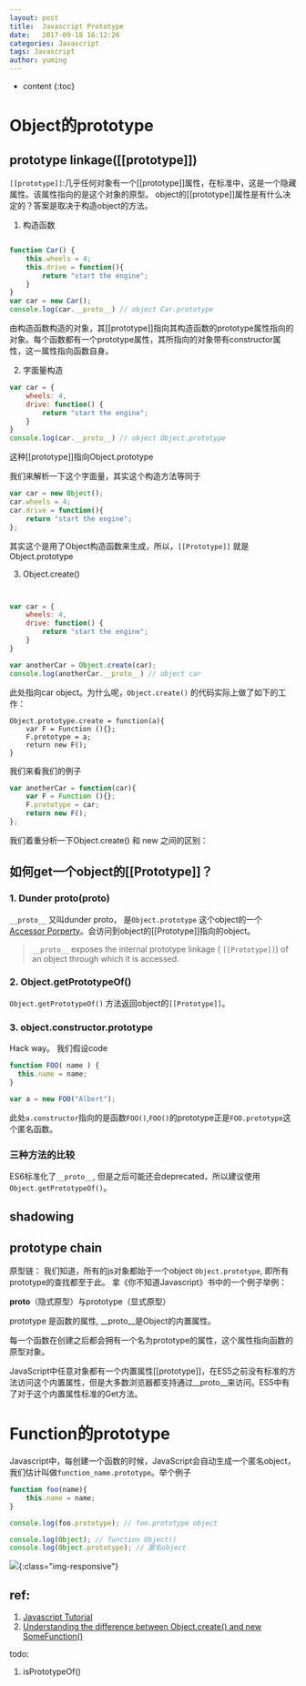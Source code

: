 ```yaml
---
layout: post
title:  Javascript Prototype
date:   2017-09-18 16:12:26
categories: Javascript
tags: Javascript
author: yuming
---
```


* content
{:toc}

# Object的prototype


## prototype linkage([[prototype]])

`[[prototype]]`:几乎任何对象有一个[[prototype]]属性，在标准中，这是一个隐藏属性。该属性指向的是这个对象的原型。
object的[[prototype]]属性是有什么决定的？答案是取决于构造object的方法。

1. 构造函数








```javascript

function Car() {
	this.wheels = 4;
	this.drive = function(){
		return "start the engine";
	}
}
var car = new Car();
console.log(car.__proto__) // object Car.prototype
```
由构造函数构造的对象，其[[prototype]]指向其构造函数的prototype属性指向的对象。每个函数都有一个prototype属性，其所指向的对象带有constructor属性，这一属性指向函数自身。

2. 字面量构造
```javascript
var car = {
	wheels: 4,
	drive: function() {
		return "start the engine";
	}
}
console.log(car.__proto__) // object Object.prototype
```
这种[[prototype]]指向Object.prototype

我们来解析一下这个字面量，其实这个构造方法等同于
```javascript
var car = new Object();
car.wheels = 4;
car.drive = function(){
	return "start the engine";
};

```
其实这个是用了Object构造函数来生成，所以，`[[Prototype]]` 就是Object.prototype


3. Object.create()

```javascript


var car = {
	wheels: 4,
	drive: function() {
		return "start the engine";
	}
}

var anotherCar = Object.create(car);
console.log(anotherCar.__proto__) // object car
```
此处指向car object。为什么呢，`Object.create()` 的代码实际上做了如下的工作：
```
Object.prototype.create = function(a){  
    var F = Function (){};  
    F.prototype = a;  
    return new F();  
} 

```
我们来看我们的例子
```javascript
var anotherCar = function(car){  
    var F = Function (){};  
    F.prototype = car;  
    return new F();  
};

```



我们着重分析一下Object.create() 和 new 之间的区别：




## 如何get一个object的[[Prototype]]？

### 1. Dunder proto(__proto__)

`__proto__` 又叫dunder proto， 是`Object.prototype` 这个object的一个[Accessor Porperty](http://www.javascripttutorial.net/javascript-objects/#accessor_property)。会访问到object的[[Prototype]]指向的object。

>  `__proto__` exposes the internal prototype linkage ( `[[Prototype]]`) of an object through which it is accessed.

### 2. Object.getPrototypeOf()
`Object.getPrototypeOf()` 方法返回object的`[[Prototype]]`。

### 3. object.constructor.prototype

Hack way。 我们假设code
```javascript
function FOO( name ) {
  this.name = name;
}

var a = new FOO("Albert");

```
此处`a.constructor`指向的是函数`FOO()`,`FOO()`的prototype正是`FOO.prototype`这个匿名函数。

### 三种方法的比较

ES6标准化了`__proto__`, 但是之后可能还会deprecated，所以建议使用`Object.getPrototypeOf()`。




## shadowing






## prototype chain
原型链：
我们知道，所有的js对象都始于一个object `Object.prototype`, 即所有prototype的查找都至于此。
拿《你不知道Javascript》书中的一个例子举例：






__proto__（隐式原型）与prototype（显式原型）

prototype 是函数的属性, __proto__是Object的内置属性。

每一个函数在创建之后都会拥有一个名为prototype的属性，这个属性指向函数的原型对象。

JavaScript中任意对象都有一个内置属性[[prototype]]，在ES5之前没有标准的方法访问这个内置属性，但是大多数浏览器都支持通过__proto__来访问。ES5中有了对于这个内置属性标准的Get方法。



# Function的prototype



Javascript中，每创建一个函数的时候，JavaScript会自动生成一个匿名object，我们估计叫做`function_name.prototype`。举个例子

```javascript
function foo(name){
	this.name = name;
}

console.log(foo.prototype); // foo.prototype object

console.log(Object); // function Object()
console.log(Object.prototype); // 匿名object

```
![](/assets/images/js_note/JavaScript-Prototype-Object.png){:class="img-responsive"}


## ref:


1. [Javascript Tutorial](http://www.javascripttutorial.net/javascript-prototype/)
2. [Understanding the difference between Object.create() and new SomeFunction()](https://stackoverflow.com/questions/4166616/understanding-the-difference-between-object-create-and-new-somefunction)


todo:
1. isPrototypeOf()


